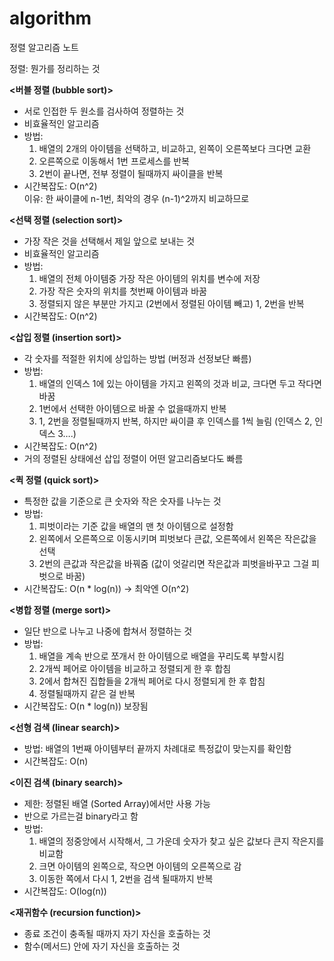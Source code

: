 # algorithm

정렬 알고리즘 노트

정렬: 뭔가를 정리하는 것

<b><버블 정렬 (bubble sort)></b>

- 서로 인접한 두 원소를 검사하여 정렬하는 것
- 비효율적인 알고리즘
- 방법:
  1. 배열의 2개의 아이템을 선택하고, 비교하고, 왼쪽이 오른쪽보다 크다면 교환
  2. 오른쪽으로 이동해서 1번 프로세스를 반복
  3. 2번이 끝나면, 전부 정렬이 될때까지 싸이클을 반복
- 시간복잡도: O(n^2)<br />
  이유: 한 싸이클에 n-1번, 최악의 경우 (n-1)^2까지 비교하므로<br/>
  
<b><선택 정렬 (selection sort)></b>

- 가장 작은 것을 선택해서 제일 앞으로 보내는 것
- 비효율적인 알고리즘
- 방법:
  1. 배열의 전체 아이템중 가장 작은 아이템의 위치를 변수에 저장
  2. 가장 작은 숫자의 위치를 첫번째 아이템과 바꿈
  3. 정렬되지 않은 부분만 가지고 (2번에서 정렬된 아이템 빼고) 1, 2번을 반복
- 시간복잡도: O(n^2)

<b><삽입 정렬 (insertion sort)></b>

- 각 숫자를 적절한 위치에 상입하는 방법 (버정과 선정보단 빠름)
- 방법:
  1. 배열의 인덱스 1에 있는 아이템을 가지고 왼쪽의 것과 비교, 크다면 두고 작다면 바꿈
  2. 1번에서 선택한 아이템으로 바꿀 수 없을때까지 반복
  3. 1, 2번을 정렬될때까지 반복, 하지만 싸이클 후 인덱스를 1씩 늘림 (인덱스 2, 인덱스 3….)
- 시간복잡도: O(n^2)
- 거의 정렬된 상태에선 삽입 정렬이 어떤 알고리즘보다도 빠름

<b><퀵 정렬 (quick sort)></b>
  
- 특정한 값을 기준으로 큰 숫자와 작은 숫자를 나누는 것
- 방법: 
  1. 피벗이라는 기준 값을 배열의 맨 첫 아이템으로 설정함
  2. 왼쪽에서 오른쪽으로 이동시키며 피벗보다 큰값, 오른쪽에서 왼쪽은 작은값을 선택
  3. 2번의 큰값과 작은값을 바꿔줌 (값이 엇갈리면 작은값과 피벗을바꾸고 그걸 피벗으로 바꿈)
- 시간복잡도: O(n * log(n)) → 최악엔 O(n^2)

<b><병합 정렬 (merge sort)></b>
  
- 일단 반으로 나누고 나중에 합쳐서 정렬하는 것
- 방법:
  1. 배열을 계속 반으로 쪼개서 한 아이템으로 배열을 꾸리도록 부할시킴
  2. 2개씩 페어로 아이템을 비교하고 정렬되게 한 후 합침
  3. 2에서 합쳐진 집합들을 2개씩 페어로 다시 정렬되게 한 후 합침
  4. 정렬될때까지 같은 걸 반복
- 시간복잡도: O(n * log(n)) 보장됨

<b><선형 검색 (linear search)></b>

- 방법: 배열의 1번째 아이템부터 끝까지 차례대로 특정값이 맞는지를 확인함
- 시간복잡도: O(n)

<b><이진 검색 (binary search)></b>

- 제한: 정렬된 배열 (Sorted Array)에서만 사용 가능
- 반으로 가르는걸 binary라고 함
- 방법: 
  1. 배열의 정중앙에서 시작해서, 그 가운데 숫자가 찾고 싶은 값보다 큰지 작은지를 비교함
  2. 크면 아이템의 왼쪽으로, 작으면 아이템의 오른쪽으로 감
  3. 이동한 쪽에서 다시 1, 2번을 검색 될때까지 반복
- 시간복잡도: O(log(n))
  
<b><재귀함수 (recursion function)></b>
  
- 종료 조건이 충족될 때까지 자기 자신을 호출하는 것
- 함수(메서드) 안에 자기 자신을 호출하는 것 
